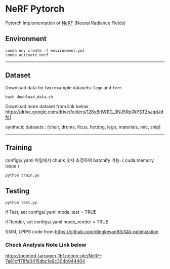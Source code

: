# NeRF Pytorch

Pytorch Implementation of [NeRF](http://www.matthewtancik.com/nerf) (Neural Radiance Fields)

## Environment

```
conda env create -f environment.yml
conda activate nerf
```
---
## Dataset

Download data for two example datasets: `lego` and `fern`

```
bash download_data.sh
```

Download more dataset from link below
https://drive.google.com/drive/folders/128yBriW1IG_3NJ5Rp7APSTZsJqdJdfc1

synthetic datasets : [chair, drums, ficus, hotdog, lego, materials, mic, ship]

---
## Training

configs/.yaml 파일에서 chunk 숫자 조정하여 batchify 가능. ( cuda memory issue )

```
python train.py
```


## Testing
```
python test.py
```
if Test, set configs/.yaml mode_test = TRUE

if Render, set configs/.yaml mode_render = TRUE

SSIM, LPIPS code from https://github.com/dingkeyan93/IQA-optimization

### Check Analysis Note Link below
https://pointed-tarragon-1bf.notion.site/NeRF-7a61cff78fa0415dbc1e8c304b944404
